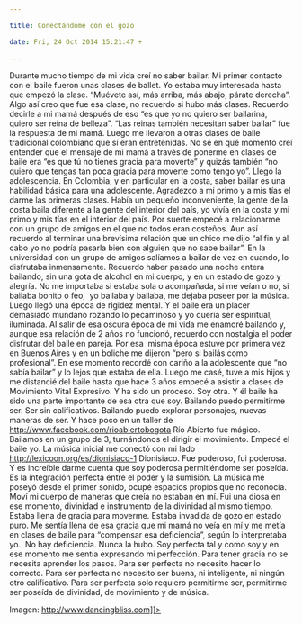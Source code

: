 ```yaml
---

title: Conectándome con el gozo

date: Fri, 24 Oct 2014 15:21:47 +
 
---
```

Durante mucho tiempo de mi vida creí no saber bailar.
Mi primer contacto con el baile fueron unas clases de ballet. Yo estaba muy interesada hasta que empezó la clase. “Muévete así, más arriba, más abajo, párate derecha”. Algo así creo que fue esa clase, no recuerdo si hubo más clases. Recuerdo decirle a mi mamá después de eso “es que yo no quiero ser bailarina, quiero ser reina de belleza”. “Las reinas también necesitan saber bailar” fue la respuesta de mi mamá. Luego me llevaron a otras clases de baile tradicional colombiano que sí eran entretenidas. 
No sé en qué momento creí entender que el mensaje de mi mamá a través de ponerme en clases de baile era “es que tú no tienes gracia para moverte” y quizás también “no quiero que tengas tan poca gracia para moverte como tengo yo”.
Llegó la adolescencia. En Colombia, y en particular en la costa, saber bailar es una habilidad básica para una adolescente. Agradezco a mi primo y a mis tías el darme las primeras clases. Había un pequeño inconveniente, la gente de la costa baila diferente a la gente del interior del país, yo vivía en la costa y mi primo y mis tías en el interior del país. Por suerte empecé a relacionarme con un grupo de amigos en el que no todos eran costeños. Aun así recuerdo al terminar una brevísima relación que un chico me dijo “al fin y al cabo yo no podría pasarla bien con alguien que no sabe bailar”. 
En la universidad con un grupo de amigos salíamos a bailar de vez en cuando, lo disfrutaba inmensamente. Recuerdo haber pasado una noche entera bailando, sin una gota de alcohol en mi cuerpo, y en un estado de gozo y alegría. No me importaba si estaba sola o acompañada, si me veían o no, si bailaba bonito o feo,  yo bailaba y bailaba, me dejaba poseer por la música. 
Luego llegó una época de rigidez mental. Y el baile era un placer demasiado mundano rozando lo pecaminoso y yo quería ser espiritual, iluminada. 
Al salir de esa oscura época de mi vida me enamoré bailando y, aunque esa relación de 2 años no funcionó, recuerdo con nostalgia el poder disfrutar del baile en pareja. Por esa  misma época estuve por primera vez en Buenos Aires y en un boliche me dijeron “pero si bailás como profesional”. En ese momento recordé con cariño a la adolescente que “no sabía bailar” y lo lejos que estaba de ella.
Luego me casé, tuve a mis hijos y me distancié del baile hasta que hace 3 años empecé a asistir a clases de Movimiento Vital Expresivo. Y ha sido un proceso. Soy otra. Y él baile ha sido una parte importante de esa otra que soy. Bailando puedo permitirme ser. Ser sin calificativos. Bailando puedo explorar personajes, nuevas maneras de ser.
Y hace poco en un taller de http://www.facebook.com/rioabiertobogota Río Abierto fue mágico. Bailamos en un grupo de 3, turnándonos el dirigir el movimiento. Empecé el baile yo. La música inicial me conectó con mi lado http://lexicoon.org/es/dionisiaco-1 Dionisiaco. Fue poderoso, fui poderosa. Y es increíble darme cuenta que soy poderosa permitiéndome ser poseída. Es la integración perfecta entre el poder y la sumisión. La música me poseyó desde el primer sonido, ocupé espacios propios que no reconocía. Moví mi cuerpo de maneras que creía no estaban en mí. Fui una diosa en ese momento, divinidad e instrumento de la divinidad al mismo tiempo. Estaba llena de gracia para moverme. Estaba invadida de gozo en estado puro. Me sentía llena de esa gracia que mi mamá no veía en mí y me metía en clases de baile para “compensar esa deficiencia”, según lo interpretaba yo.  No hay deficiencia. Nunca la hubo. Soy perfecta tal y como soy y en ese momento me sentía expresando mi perfección. Para tener gracia no se necesita aprender los pasos. Para ser perfecta no necesito hacer lo correcto. Para ser perfecta no necesito ser buena, ni inteligente, ni ningún otro calificativo. Para ser perfecta solo requiero permitirme ser, permitirme ser poseída de divinidad, de movimiento y de música.

Imagen: http://www.dancingbliss.com]]>
